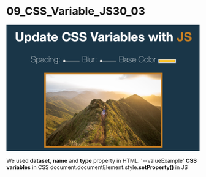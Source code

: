 # 09_CSS_Variable_JS30_03


![Screenshot](screenshot.png)


We used **dataset**, **name** and **type** property in HTML.
        '--valueExample'    **CSS variables** in CSS 
        document.documentElement.style.**setProperty()** in JS


